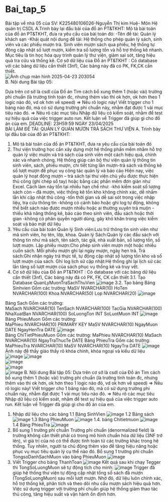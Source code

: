 # Bai_tap_5
Bài tập về nhà 05 của SV: K225480106026-Nguyễn Thị kim Huệ- Môn Hệ quản trị CSDL
A.Trình bày lại đầu bài của đồ án PT&TKHT:
Mô tả bài toán của đồ án PT&TKHT, đưa ra yêu cầu của bài toán đó: -Tên đề tài:  Quản lý khách sạn -Khái quát nội dung đề tài: Hệ thống cho phép quản lý sách, sinh viên và các phiếu mượn trả. Sinh viên mượn sách qua phiếu, hệ thống tự động cập nhật số lượt mượn, kiểm tra số lượng tồn và hỗ trợ thống kê nhanh. Mục tiêu là tin học hóa quy trình quản lý thư viện, giảm sai sót, tăng hiệu quả tra cứu và thống kê.
Cơ sở dữ liệu của Đồ án PT&TKHT : Có database với các bảng dữ liệu cần thiết (3nf), Các bảng này đã có PK, FK,CK cần thiết.  
![Ảnh chụp màn hình 2025-04-23 203054](https://github.com/user-attachments/assets/585f265f-a332-468f-9f42-0ec86b1cafd1)  
B. Nội dung Bài tập 05:

Dựa trên cơ sở là csdl của Đồ án
Tìm cách bổ xung thêm 1 (hoặc vài) trường phi chuẩn (là trường tính toán đc, nhưng thêm vào thì ok hơn, ok hơn theo 1 logic nào đó, vd ok hơn về speed) => Nêu rõ logic này!
Viết trigger cho 1 bảng nào đó, mà có sử dụng trường phi chuẩn này, nhằm đạt được 1 vài mục tiêu nào đó. => Nêu rõ các mục tiêu
Nhập dữ liệu có kiểm soát, nhằm để test sự hiệu quả của việc trigger auto run.
Kết luận về Trigger đã giúp gì cho đồ án của em.
DEADLINE: 23H59:59 NGÀY 23/04/2025  
BÀI LÀM
ĐỀ TÀI: QUẢN LÝ QUÁN MƯƠN TRẢ SÁCH THƯ VIỆN
A. Trình bày lại đầu bài của đồ án PT&TKHT:
1. Mô tả bài toán của đồ án PT&TKHT, đưa ra yêu cầu của bài toán đó
2. Thư viện trường học cần xây dựng một hệ thống phần mềm nhằm hỗ trợ quản lý việc mượn và trả sách của sinh viên một cách hiệu quả, chính xác và nhanh chóng. Hệ thống giúp cán bộ thư viện quản lý thông tin sinh viên, sách, phiếu mượn, chi tiết từng lần mượn-trả sách và thống kê số lượt mượn để phục vụ công tác quản lý và báo cáo
Hiện nay, việc quản lý hoạt động mượn – trả sách tại thư viện chủ yếu được thực hiện thủ công (ghi chép sổ tay) hoặc bằng các phần mềm đơn giản như Excel. Cách làm này tồn tại nhiều hạn chế như:
-khó kiểm soát số lượng sách còn – đã mượn, việc thống kê tồn kho không chính xác, dễ nhầm lẫn khi cập nhật thủ công
-tốn thời gian và dễ sai sót trong việc nhập liệu, tra cứu thông tin
-không có cảnh báo hoặc ghi log tự động, không thể biết sách nào được mượn nhiều hoặc ai thường xuyên trả muộn
-thiếu khả năng thống kê, báo cáo theo sinh viên, đầu sách hoặc thời gian
-không có phân quyền người dùng, gây khó khăn trong việc kiểm soát và bảo mật dữ liệu
2. Yêu cầu của bài toán
 Quản lý Sinh viên:Lưu trữ thông tin sinh viên như mã sinh viên, họ tên, lớp, khoa.
 Quản lý Sách:Quản lý các đầu sách với thông tin như mã sách, tên sách, tác giả, nhà xuất bản, số lượng tồn, số lượt mượn.
 Lập phiếu mượn:Cho phép sinh viên mượn một hoặc nhiều cuốn sách.
 Mỗi phiếu mượn ghi lại ngày mượn, ngày hẹn trả.
 Trả sách:Ghi nhận ngày trả thực tế, tự động cập nhật số lượng tồn kho và số lượt mượn của sách.
 Ghi log lịch sử cập nhật:Hệ thống ghi lại lịch sử các lần tăng số lượt mượn của sách phục vụ thống kê và truy vết.
3. Cơ sở dữ liệu của Đồ án PT&TKHT : Có database với các bảng dữ liệu cần thiết (3nf), Các bảng này đã có PK, FK, CK cần thiết
3.1. Tạo Database QuanLyMuonTraSachThuVien
   ![image](https://github.com/user-attachments/assets/e1fbbb2d-9a07-4b9d-b8bd-8765d181c0c2)
3.2. Tạo bảng
   Bảng Sinhvien
   Gồm các trường:
    MaSV NVARCHAR(10)
    HoTen NVARCHAR(100)
    Khoa NVARCHAR(50)
    Lop NVARCHAR(20)
![image](https://github.com/user-attachments/assets/a530ed24-7e1a-4b30-9c87-818840df8e61)

Bảng Sach
     Gồm các trường:  
     MaSach NVARCHAR(10) 
    TenSach NVARCHAR(100)
    TacGia NVARCHAR(100)
    NhaXuatBan NVARCHAR(100)
    SoLuongTon INT
    SoLuotMuon INT
![image](https://github.com/user-attachments/assets/79cf29bb-6865-411c-af82-97a8904a5590)    
Bảng PhieuMuon
   Gồm các trường:  
    MaPhieu NVARCHAR(10) PRIMARY KEY
    MaSV NVARCHAR(10)
    NgayMuon DATE
    NgayHenTra DATE
![image](https://github.com/user-attachments/assets/80aae5f7-a466-497c-9cf8-2fb285555d0e)   
Bảng ChiTietPhieuMuon
    Gồm các trường: 
    MaPhieu NVARCHAR(10)
    MaSach NVARCHAR(10)
    NgayTraThucTe DATE 
Bảng PhieuTra
     Gồm các trường:  
    MaPhieuTra NVARCHAR(10)
    MaSV NVARCHAR(10)
    NgayTra DATE
![image](https://github.com/user-attachments/assets/2aa1ec60-337b-4c4f-92cf-6080525c96e8)  
Ảnh này để thầy giáo thấy rõ khóa chính, khóa ngoại và kiểu dữ liệu  
![image](https://github.com/user-attachments/assets/e588538c-f788-408a-a1a6-a5b9d99d2c4b)
![image](https://github.com/user-attachments/assets/8adafda1-8096-4231-bcf3-c17c56c66adc)   
![image](https://github.com/user-attachments/assets/91720aa6-f79b-451e-87f7-904179a97b47)  
![image](https://github.com/user-attachments/assets/073d679b-87f8-4c8d-9ff8-196947c9478c)  
![image](https://github.com/user-attachments/assets/21fa7046-87ce-4b82-990a-9b6be47907c8)
B. Nội dung Bài tập 05:
Dựa trên cơ sở là csdl của Đồ án
Tìm cách bổ xung thêm 1 (hoặc vài) trường phi chuẩn (là trường tính toán đc, nhưng thêm vào thì ok hơn, ok hơn theo 1 logic nào đó, vd ok hơn về speed) => Nêu rõ logic này!
Viết trigger cho 1 bảng nào đó, mà có sử dụng trường phi chuẩn này, nhằm đạt được 1 vài mục tiêu nào đó. => Nêu rõ các mục tiêu
Nhập dữ liệu có kiểm soát, nhằm để test sự hiệu quả của việc trigger auto run.
Kết luận về Trigger đã giúp gì cho đồ án của em.
1. Nhập dữ liệu cho các bảng
   1.1 Bảng SinhVien
   ![image](https://github.com/user-attachments/assets/e7f55d6c-7872-4f08-9bc5-4469e3736ae6)
   1.2 Bảng sách
   ![image](https://github.com/user-attachments/assets/b922128e-57c7-4d76-9481-d68542ad0371)
    1.3 Bảng PhieuMuon
   ![image](https://github.com/user-attachments/assets/4be837e3-04ae-4477-86fe-0db826da100b)
   1.4. bảng Chitietmuon
   ![image](https://github.com/user-attachments/assets/7c02d5b3-e075-4852-a7ea-5cba12847067)
   1.4 Bảng PhieuTra
   ![image](https://github.com/user-attachments/assets/6c709ab0-1efb-4c5a-b24a-bf4c35d2ff9f)
3. Bổ sung 1 trường phi chuẩn
Trường phi chuẩn (denormalized field) là trường không cần thiết phải có trong mô hình chuẩn hóa dữ liệu (3NF trở lên), vì giá trị của nó có thể được tính toán từ các trường khác trong hệ thống. Tuy nhiên, người ta chủ động thêm vào để tăng hiệu năng hoặc phục vụ mục tiêu quản lý cụ thể nào đó.
Bổ sung 1 trường phi chuẩn TongsoDanhSachMuon vào bảng PhieuMuon
![image](https://github.com/user-attachments/assets/ad17f985-1c82-493f-842a-727b49bbbf53)
3. Viết Trigger cho bảng ThanhToan
![image](https://github.com/user-attachments/assets/eda17cf8-702a-493c-95ef-d65803be7003)
Kết quả sau khi chạy Tegger thì TongSoLuongMuon sẽ tự động tích cho mình:
![image](https://github.com/user-attachments/assets/b1011239-04a4-452c-8e3a-0108ccbea772)
Trigger đã giúp hệ thống thư viện tự động cập nhật tổng số sách đã mượn (TongSoLuongMuon) sau mỗi lượt mượn. Nhờ đó, dữ liệu luôn chính xác, hỗ trợ thống kê, phân tích và theo dõi nhu cầu mượn sách hiệu quả hơn. Việc sử dụng trigger với trường phi chuẩn giúp hệ thống giảm thao tác thủ công, tăng hiệu suất và vận hành ổn định hơn.










